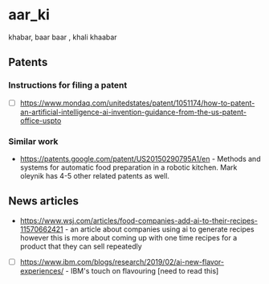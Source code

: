 # aar_ki
khabar, baar baar , khali khaabar


## Patents

### Instructions for filing a patent

- [ ] https://www.mondaq.com/unitedstates/patent/1051174/how-to-patent-an-artificial-intelligence-ai-invention-guidance-from-the-us-patent-office-uspto



### Similar work
- https://patents.google.com/patent/US20150290795A1/en - Methods and systems for automatic food preparation in a robotic kitchen. Mark oleynik has 4-5 other related patents as well. 

## News articles 
- https://www.wsj.com/articles/food-companies-add-ai-to-their-recipes-11570662421 - an article about companies using ai to generate recipes however this is more about coming up with one time recipes for a product that they can sell repeatedly
- [ ] https://www.ibm.com/blogs/research/2019/02/ai-new-flavor-experiences/ - IBM's touch on flavouring [need to read this]

